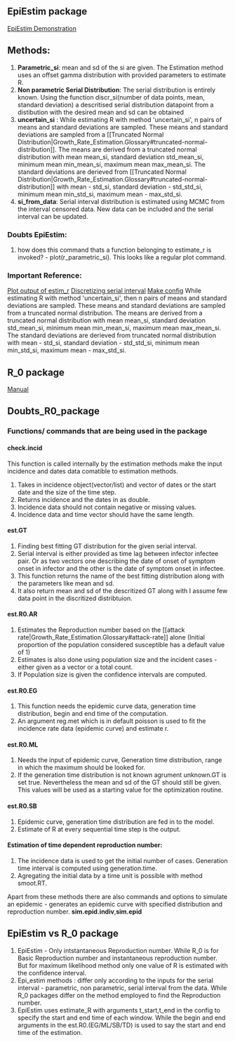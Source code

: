 ## **EpiEstim package**
[EpiEstim Demonstration](https://mrc-ide.github.io/EpiEstim/articles/short_demo.html#estimating-r-accounting-for-uncertainty-on-the-serial-interval-distribution)

## Methods:

1. **Parametric_si**: mean and sd of the si are given. The Estimation method uses an offset gamma distribution with provided parameters to estimate R.
2. **Non parametric Serial Distribution**: The serial distribution is entirely known. Using the function discr_si(number of data points, mean, standard deviation) a descritised serial distribution datapoint from a distibution with the desired mean and sd can be obtained
3. **uncertain_si** : While estimating R with method 'uncertain_si', n pairs of means and standard deviations are sampled. These means and standard deviations are sampled from  a [[Truncated Normal Distribution|Growth_Rate_Estimation.Glossary#truncated-normal-distribution]]. The means are derived from a truncated normal distribution with mean mean_si, standard deviation std_mean_si, minimum mean min_mean_si, maximum mean max_mean_si. The standard deviations are derieved from [[Truncated Normal Distribution|Growth_Rate_Estimation.Glossary#truncated-normal-distribution]] with mean - std_si, standard deviation - std_std_si, minimum mean min_std_si, maximum mean - max_std_si.
4. **si_from_data**: Serial interval distribution is estimated using MCMC from the interval censored data. New data can be included and the serial interval can be updated.

### Doubts EpiEstim:

1. how does this command thats a function belonging to estimate_r is invoked?  -  plot(r_parametric_si). This looks like a regular plot command.



### Important Reference:

[Plot output of estim_r](https://www.rdocumentation.org/packages/EpiEstim/versions/2.2-3/topics/plot.estimate_R)
[Discretizing serial interval](https://www.rdocumentation.org/packages/EpiEstim/versions/2.2-4/topics/discr_si)
[Make config](https://www.rdocumentation.org/packages/EpiEstim/versions/2.2-4/topics/make_config)
While estimating R with method 'uncertain_si', then n pairs of means and standard deviations are sampled. These means and standard deviations are sampled from  a truncated normal distribution. The means are derived from a truncated normal distribution with mean mean_si, standard deviation std_mean_si, minimum mean min_mean_si, maximum mean max_mean_si. The standard deviations are derieved from truncated normal distribution with mean - std_si, standard deviation - std_std_si, minimum mean min_std_si, maximum mean - max_std_si.

## **R_0 package**
[Manual](https://cran.r-project.org/web/packages/R0/R0.pdf)

## Doubts_R0_package




### Functions/ commands that are being used in the package

#### **check.incid**

This function is called internally by the estimation methods make the input incidence and dates data comatible to estimation methods.

   1. Takes in incidence object(vector/list) and vector of   dates or the start date and the size of the time step.
   2. Returns incidence and the dates in as double. 
   3. Incidence data should not contain negative or missing values.
   4. Incidence data and time vector should have the same length.

#### **est.GT**

1. Finding best fitting GT distribution for the given serial interval.
2. Serial interval is either provided as time lag between infector infectee pair. Or as two vectors one describing the date of onset of symptom onset in infector and the other is the date of symptom onset in infectee.
3. This function returns the name of the best fitting distribution along with the parameters like mean and sd.
4. It also return mean and sd of the descritized GT along with I assume few data point in the discritized distribtuion.

#### **est.R0.AR**

1. Estimates the Reproduction number based on the [[attack rate|Growth_Rate_Estimation.Glossary#attack-rate]] alone (Initial proportion of the population considered susceptible has a default value of 1)
 2. Estimates is also done using population size and the incident cases - either given as a vector or a total count.
3. If Population size is given the confidence intervals are computed.

#### **est.R0.EG**

1. This function needs the epidemic curve data, generation time distribution, begin and end time of the computation. 
2. An argument reg.met which is in default poisson is used to fit the incidence rate data (epidemic curve) and estimate r.

#### **est.R0.ML**

1. Needs the input of epidemic curve, Generation time distribution, range in which the maximum should be looked for. 
2.  If the generation time distribution is not known agrument unknown.GT is set true. Nevertheless the mean and sd of the GT should still be given. This values will be used as a starting value for the optimization routine.

#### **est.R0.SB**
1. Epidemic curve, generation time distribution are fed in to the model.
2. Estimate of R at every sequential time step is the output.
   
#### **Estimation of time dependent reproduction number:**

1. The incidence data is used to get the initial number of cases. Generation time interval is computed using generation.time. 
2. Agregating the initial data by a time unit is possible with method smoot.RT.

Apart from these methods there are also commands and options to simulate an epidemic - generates an epidemic curve with specified distribution and reproduction number. **sim.epid.indiv**,**sim.epid**

## EpiEstim vs R_0 package

1. EpiEstim - Only intstantaneous Reproduction number. While R_0 is for Basic Reproduction number and instantaneous reproduction number. But for maximum likelihood method only one value of R is estimated with the confidence interval.
2. Epi_estim methods : differ only according to the inputs for the serial interval - parametric, non parametric, serial interval from the data. While R_0 packages differ on the method employed to find the Reproduction number.
3. EpiEstim uses estimate_R with arguments t_start,t_end in the config to specify the start and end time of each window. While the begin and end arguments in the  est.R0.(EG/ML/SB/TD) is used to say the start and end time of the estimation. 